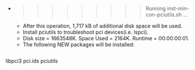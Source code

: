 * >>>>>>>>> Running inst-min-con-pciutils.sh ...
  * After this operation, 1,717 kB of additional disk space will be used.
  * Install pciutils to troubleshoot pci devices(i.e. lspci).
  * Disk size = 1663548K. Space Used = 2164K. Runtime = 00:00:00:01.
  * The following NEW packages will be installed:
  ```bash
libpci3 pci.ids pciutils
  ```

